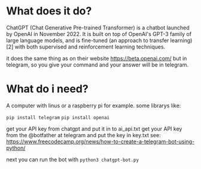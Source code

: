 
# What does it do?
ChatGPT (Chat Generative Pre-trained Transformer) is a chatbot launched by OpenAI in November 2022. It is built on top of OpenAI's GPT-3 family of large language models, and is fine-tuned (an approach to transfer learning)[2] with both supervised and reinforcement learning techniques.

it does the same thing as on their website https://beta.openai.com/ but in telegram, so you give your 
command and your answer will be in telegram.

# What do i need?
A computer with linus or a raspberry pi for example.
some librarys like:

`pip install telegram` 
`pip install openai` 

get your API key from chatgpt and put it in to ai_api.txt
get your API key from the @botfather at telegram and put the key in key.txt see:
https://www.freecodecamp.org/news/how-to-create-a-telegram-bot-using-python/

next you can run the bot with `python3 chatgpt-bot.py`





